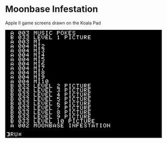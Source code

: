 # Moonbase Infestation
Apple II game screens drawn on the Koala Pad

<img src="./moonbase-infestation-screens-colour-and-mono.gif"/>
